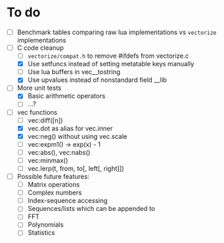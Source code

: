 # To do

- [ ] Benchmark tables comparing raw lua implementations vs `vectorize` implementations
- [ ] C code cleanup
  - [ ] `vectorize/compat.h` to remove #ifdefs from vectorize.c
  - [x] Use setfuncs instead of setting metatable keys manually
  - [ ] Use lua buffers in vec\_\_tostring
  - [x] Use upvalues instead of nonstandard field \_\_lib
- [ ] More unit tests
  - [x] Basic arithmetic operators
  - [ ] ...?
- [ ] vec functions
  - [ ] vec:diff([n])
  - [x] vec.dot as alias for vec.inner
  - [x] vec:neg() without using vec.scale
  - [ ] vec:expm1() -> exp(x) - 1
  - [ ] vec:abs(), vec:nabs()
  - [ ] vec:minmax()
  - [ ] vec.lerp(t, from, to[, left[, right]])
- [ ] Possible future features:
  - [ ] Matrix operations
  - [ ] Complex numbers
  - [ ] Index-sequence accessing
  - [ ] Sequences/lists which can be appended to
  - [ ] FFT
  - [ ] Polynomials
  - [ ] Statistics
